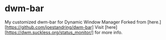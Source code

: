 # dwm-bar
My customized dwm-bar for Dynamic Window Manager
Forked from [here.][https://github.com/joestandring/dwm-bar]
Visit [here][https://dwm.suckless.org/status_monitor/] for more info.
